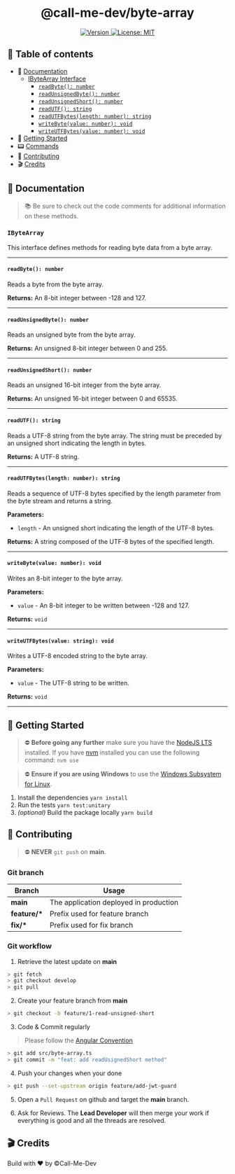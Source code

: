 <div align="center">
  <h1>@call-me-dev/byte-array</h1>
  <p> 
    <a href="./README.md" target="_blank">
      <img alt="Version" src="https://img.shields.io/badge/version-0.1.0-blue.svg">
    </a>
    <a href="./LICENSE" target="_blank">
      <img alt="License: MIT" src="https://img.shields.io/badge/License-©CallMeDev-green.svg" />
    </a>
  </p>
</div>

## 📝 Table of contents
- 📖 [Documentation](#documentation)
  - [IByteArray Interface](#ibytearray-interface)
    - [`readByte(): number`](#readbyte-method)
    - [`readUnsignedByte(): number`](#readunsignedbyte-method)
    - [`readUnsignedShort(): number`](#readunsignedshort-method)
    - [`readUTF(): string`](#readutf-method)
    - [`readUTFBytes(length: number): string`](#readutfbytes-method)
    - [`writeByte(value: number): void`](#writebyte-method)
    - [`writeUTFBytes(value: number): void`](#writeutfbytes-method)
- 🚀 [Getting Started](#getting-started)
- 📟 [Commands](#commands)
- 👏 [Contributing](#contributing)
- 🎬 [Credits](#credits)

## <a id="documentation" name="documentation">📖 Documentation</a>
> 📚 Be sure to check out the code comments for additional information on these methods.

### <a id="ibytearray-interface" name="ibytearray-interface">`IByteArray`</a>

This interface defines methods for reading byte data from a byte array.

---

#### <a id="readbyte-method" name="readbyte-method">`readByte(): number`</a>

Reads a byte from the byte array.

**Returns:** An 8-bit integer between -128 and 127.

---

#### <a id="readunsignedbyte-method" name="readunsignedbyte-method">`readUnsignedByte(): number`</a>

Reads an unsigned byte from the byte array.

**Returns:** An unsigned 8-bit integer between 0 and 255.

---

#### <a id="readunsignedshort-method" name="readunsignedshort-method">`readUnsignedShort(): number`</a>

Reads an unsigned 16-bit integer from the byte array.

**Returns:** An unsigned 16-bit integer between 0 and 65535.

---

#### <a id="readutf-method" name="readutf-method">`readUTF(): string`</a>

Reads a UTF-8 string from the byte array. The string must be preceded by an unsigned short indicating the length in bytes.

**Returns:** A UTF-8 string.

---

#### <a id="readutfbytes-method" name="readutfbytes-method">`readUTFBytes(length: number): string`</a>

Reads a sequence of UTF-8 bytes specified by the length parameter from the byte stream and returns a string.

**Parameters:**

- `length` - An unsigned short indicating the length of the UTF-8 bytes.

**Returns:** A string composed of the UTF-8 bytes of the specified length.

---

#### <a id="writebyte-method" name="writebyte-method">`writeByte(value: number): void`</a>

Writes an 8-bit integer to the byte array.

**Parameters:**

- `value` - An 8-bit integer to be written between -128 and 127.

**Returns:** `void`

---

#### <a id="writeutfbytes-method" name="writeutfbytes-method">`writeUTFBytes(value: string): void`</a>

Writes a UTF-8 encoded string to the byte array.

**Parameters:**

- `value` - The UTF-8 string to be written.

**Returns:** `void`

---

## <a id="getting-started" name="getting-started">🚀 Getting Started</a>

> ⛔️ **Before going any further** make sure you have the [NodeJS LTS](https://nodejs.org/en/) installed.
> If you have [nvm](https://github.com/nvm-sh/nvm#installing-and-updating) installed you can use the following command: ```nvm use```

> ⛔ **Ensure if you are using Windows** to use the [Windows Subsystem for Linux](https://learn.microsoft.com/fr-fr/windows/wsl/install).

1. Install the dependencies ```yarn install```
2. Run the tests ```yarn test:unitary```
3. *(optional)* Build the package locally ```yarn build```

## <a name="contributing">👏 Contributing</a>
> ⛔ **NEVER** `git push` on **main**.

### Git branch

|Branch         |Usage                                   |
|---------------|----------------------------------------|
|**main**       |The application deployed in production  |
|**feature/\*** |Prefix used for feature branch          |
|**fix/\***     |Prefix used for fix branch              |

### Git workflow

1. Retrieve the latest update on **main** 
```bash
> git fetch
> git checkout develop
> git pull
```

2. Create your feature branch from **main**
```bash
> git checkout -b feature/1-read-unsigned-short
```

3. Code & Commit regularly
> Please follow the [Angular Convention](https://www.conventionalcommits.org/en/v1.0.0-beta.4/)
```bash
> git add src/byte-array.ts
> git commit -m "feat: add readUsignedShort method"
```


4. Push your changes when your done
```bash
> git push --set-upstream origin feature/add-jwt-guard
```

5. Open a `Pull Request` on github and target the **main** branch.

6. Ask for Reviews. The **Lead Developer** will then merge your work if everything is good and all the threads are resolved.

## <a name="credits">🎬 Credits</a>
Build with ❤️ by ©Call-Me-Dev
